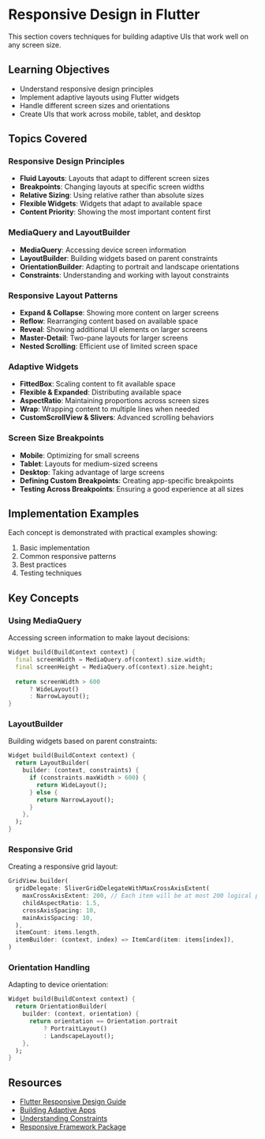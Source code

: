 # Responsive Design in Flutter

This section covers techniques for building adaptive UIs that work well on any screen size.

## Learning Objectives

- Understand responsive design principles
- Implement adaptive layouts using Flutter widgets
- Handle different screen sizes and orientations
- Create UIs that work across mobile, tablet, and desktop

## Topics Covered

### Responsive Design Principles

- **Fluid Layouts**: Layouts that adapt to different screen sizes
- **Breakpoints**: Changing layouts at specific screen widths
- **Relative Sizing**: Using relative rather than absolute sizes
- **Flexible Widgets**: Widgets that adapt to available space
- **Content Priority**: Showing the most important content first

### MediaQuery and LayoutBuilder

- **MediaQuery**: Accessing device screen information
- **LayoutBuilder**: Building widgets based on parent constraints
- **OrientationBuilder**: Adapting to portrait and landscape orientations
- **Constraints**: Understanding and working with layout constraints

### Responsive Layout Patterns

- **Expand & Collapse**: Showing more content on larger screens
- **Reflow**: Rearranging content based on available space
- **Reveal**: Showing additional UI elements on larger screens
- **Master-Detail**: Two-pane layouts for larger screens
- **Nested Scrolling**: Efficient use of limited screen space

### Adaptive Widgets

- **FittedBox**: Scaling content to fit available space
- **Flexible & Expanded**: Distributing available space
- **AspectRatio**: Maintaining proportions across screen sizes
- **Wrap**: Wrapping content to multiple lines when needed
- **CustomScrollView & Slivers**: Advanced scrolling behaviors

### Screen Size Breakpoints

- **Mobile**: Optimizing for small screens
- **Tablet**: Layouts for medium-sized screens
- **Desktop**: Taking advantage of large screens
- **Defining Custom Breakpoints**: Creating app-specific breakpoints
- **Testing Across Breakpoints**: Ensuring a good experience at all sizes

## Implementation Examples

Each concept is demonstrated with practical examples showing:

1. Basic implementation
2. Common responsive patterns
3. Best practices
4. Testing techniques

## Key Concepts

### Using MediaQuery

Accessing screen information to make layout decisions:

```dart
Widget build(BuildContext context) {
  final screenWidth = MediaQuery.of(context).size.width;
  final screenHeight = MediaQuery.of(context).size.height;
  
  return screenWidth > 600
      ? WideLayout()
      : NarrowLayout();
}
```

### LayoutBuilder

Building widgets based on parent constraints:

```dart
Widget build(BuildContext context) {
  return LayoutBuilder(
    builder: (context, constraints) {
      if (constraints.maxWidth > 600) {
        return WideLayout();
      } else {
        return NarrowLayout();
      }
    },
  );
}
```

### Responsive Grid

Creating a responsive grid layout:

```dart
GridView.builder(
  gridDelegate: SliverGridDelegateWithMaxCrossAxisExtent(
    maxCrossAxisExtent: 200, // Each item will be at most 200 logical pixels wide
    childAspectRatio: 1.5,
    crossAxisSpacing: 10,
    mainAxisSpacing: 10,
  ),
  itemCount: items.length,
  itemBuilder: (context, index) => ItemCard(item: items[index]),
)
```

### Orientation Handling

Adapting to device orientation:

```dart
Widget build(BuildContext context) {
  return OrientationBuilder(
    builder: (context, orientation) {
      return orientation == Orientation.portrait
          ? PortraitLayout()
          : LandscapeLayout();
    },
  );
}
```

## Resources

- [Flutter Responsive Design Guide](https://docs.flutter.dev/development/ui/layout/responsive)
- [Building Adaptive Apps](https://docs.flutter.dev/development/ui/layout/building-adaptive-apps)
- [Understanding Constraints](https://docs.flutter.dev/development/ui/layout/constraints)
- [Responsive Framework Package](https://pub.dev/packages/responsive_framework)
